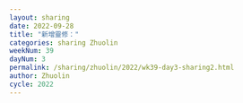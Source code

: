 ```yaml
---
layout: sharing
date: 2022-09-28
title: "新增靈修："
categories: sharing Zhuolin
weekNum: 39
dayNum: 3
permalink: /sharing/zhuolin/2022/wk39-day3-sharing2.html
author: Zhuolin
cycle: 2022
---  
```

